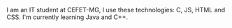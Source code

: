 I am an IT student at CEFET-MG, I use these technologies: C, JS, HTML and CSS. I'm currently learning Java and C++.
